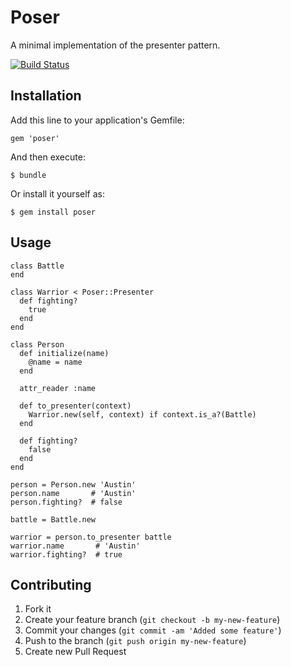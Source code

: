 # Poser

A minimal implementation of the presenter pattern.

[![Build Status](https://secure.travis-ci.org/austinthecoder/poser.png?branch=master)](http://travis-ci.org/austinthecoder/poser)

## Installation

Add this line to your application's Gemfile:

    gem 'poser'

And then execute:

    $ bundle

Or install it yourself as:

    $ gem install poser

## Usage

```
class Battle
end

class Warrior < Poser::Presenter
  def fighting?
    true
  end
end

class Person
  def initialize(name)
    @name = name
  end

  attr_reader :name

  def to_presenter(context)
    Warrior.new(self, context) if context.is_a?(Battle)
  end

  def fighting?
    false
  end
end

person = Person.new 'Austin'
person.name       # 'Austin'
person.fighting?  # false

battle = Battle.new

warrior = person.to_presenter battle
warrior.name       # 'Austin'
warrior.fighting?  # true
```

## Contributing

1. Fork it
2. Create your feature branch (`git checkout -b my-new-feature`)
3. Commit your changes (`git commit -am 'Added some feature'`)
4. Push to the branch (`git push origin my-new-feature`)
5. Create new Pull Request
